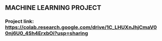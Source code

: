## MACHINE LEARNING PROJECT

### Project link: https://colab.research.google.com/drive/1C_LHUXnJhjCmaV00nj6U0_4Sh4ErxbOi?usp=sharing
